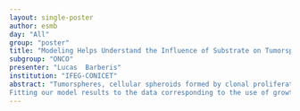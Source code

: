 ```yaml
---
layout: single-poster
author: esmb
day: "All"
group: "poster"
title: "Modeling Helps Understand the Influence of Substrate on Tumorsphere Growth"
subgroup: "ONCO"
presenter: "Lucas  Barberis"
institution: "IFEG-CONICET"
abstract: "Tumorspheres, cellular spheroids formed by clonal proliferation from established cell lines or tumor tissue, are experimental systems used to investigate diverse features of cancer. They may be especially useful to ascertain the effects of cancer stem cells on neoplastic development. Here we use a recently developed model that considers the interactions between cell subpopulations [L. Benitez et al, Physica A 533, 121906 (2019)] to interpret the results of experiments probing the influence of substrate hardness on tumorsphere growth [Wang et al, Oncol. Lett. 12, 1355 (2016)]. These authors cultured breast cancer stem cells on soft and hard matrix surfaces using stem cell growth factors, observing that the number of cancer stem cells increased continuously, albeit in different ways. They also cultured the cancer stem cells on hard agar in the absence of growth factors (the “control” experiment). In this case the spheroids grew faster, even if the stem cell number remained stationary.  
Fitting our model results to the data corresponding to the use of growth factors, we found that interspecific interactions between cells in different populations always promoted growth via a positive feedback loop. These interactions enhanced the stem cell doubling rate in what appears to be a frustrated attempt to reach the equilibrium fractions corresponding to the cancer stem cell niche. Moreover, if growth proceeded on soft agar, intraspecific interactions were always inhibitory, as we should expect from their competition for nutrients, but on hard agar the interactions between differentiated cells were strongly inhibitory while those between stem cells were collaborative. Experimental evidence also suggests that the hard substrate induces a large fraction of asymmetric stem cell divisions and the likelihood of plasticity processes, two features that appear to be absent in the case of the soft substrate. In the absence of stem cell growth factors, the barrier to differentiation is broken: although the stem cell number was conserved, overall growth was faster than in the other two cases. The interactions accelerate the effective growth rate of the differentiated cell fraction. Our interpretation of the results points to the centrality of the concept of stem cell niche and helps us to understand the relation between substrate stiffness and the dynamics of stem-cell fueled tumor growth."
---
```

